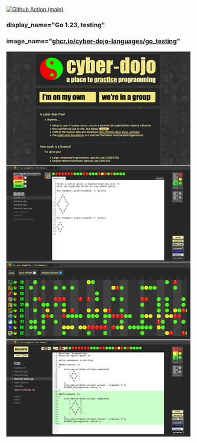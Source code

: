 [![Github Action (main)](https://github.com/cyber-dojo-start-points/go-testing/actions/workflows/main.yml/badge.svg)](https://github.com/cyber-dojo-start-points/go-testing/actions)

### display_name="Go 1.23, testing"
### image_name="[ghcr.io/cyber-dojo-languages/go_testing](https://github.com/cyber-dojo-languages/go/pkgs/container/go)"

![cyber-dojo.org home page](https://github.com/cyber-dojo/cyber-dojo/blob/master/shared/home_page_snapshot.png)
